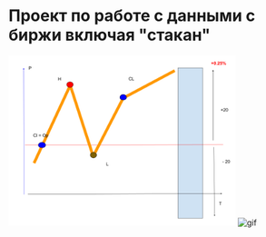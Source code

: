 # Проект по работе с данными с биржи включая "стакан"

<img src="images/glass.png" alt="png"  width="400"/> <img src="images/movi_glass.gif" alt="gif"  width="400"/> 
